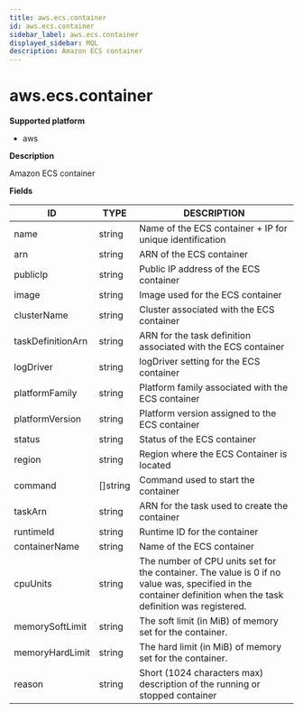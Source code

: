 ```yaml
---
title: aws.ecs.container
id: aws.ecs.container
sidebar_label: aws.ecs.container
displayed_sidebar: MQL
description: Amazon ECS container
---
```


# aws.ecs.container

**Supported platform**

- aws

**Description**

Amazon ECS container

**Fields**

| ID                | TYPE             | DESCRIPTION                                                                                                                                                   |
| ----------------- | ---------------- | ------------------------------------------------------------------------------------------------------------------------------------------------------------- |
| name              | string           | Name of the ECS container + IP for unique identification                                                                                                      |
| arn               | string           | ARN of the ECS container                                                                                                                                      |
| publicIp          | string           | Public IP address of the ECS container                                                                                                                        |
| image             | string           | Image used for the ECS container                                                                                                                              |
| clusterName       | string           | Cluster associated with the ECS container                                                                                                                     |
| taskDefinitionArn | string           | ARN for the task definition associated with the ECS container                                                                                                 |
| logDriver         | string           | logDriver setting for the ECS container                                                                                                                       |
| platformFamily    | string           | Platform family associated with the ECS container                                                                                                             |
| platformVersion   | string           | Platform version assigned to the ECS container                                                                                                                |
| status            | string           | Status of the ECS container                                                                                                                                   |
| region            | string           | Region where the ECS Container is located                                                                                                                     |
| command           | &#91;&#93;string | Command used to start the container                                                                                                                           |
| taskArn           | string           | ARN for the task used to create the container                                                                                                                 |
| runtimeId         | string           | Runtime ID for the container                                                                                                                                  |
| containerName     | string           | Name of the ECS container                                                                                                                                     |
| cpuUnits          | string           | The number of CPU units set for the container. The value is 0 if no value was, specified in the container definition when the task definition was registered. |
| memorySoftLimit   | string           | The soft limit (in MiB) of memory set for the container.                                                                                                      |
| memoryHardLimit   | string           | The hard limit (in MiB) of memory set for the container.                                                                                                      |
| reason            | string           | Short (1024 characters max) description of the running or stopped container                                                                                   |
